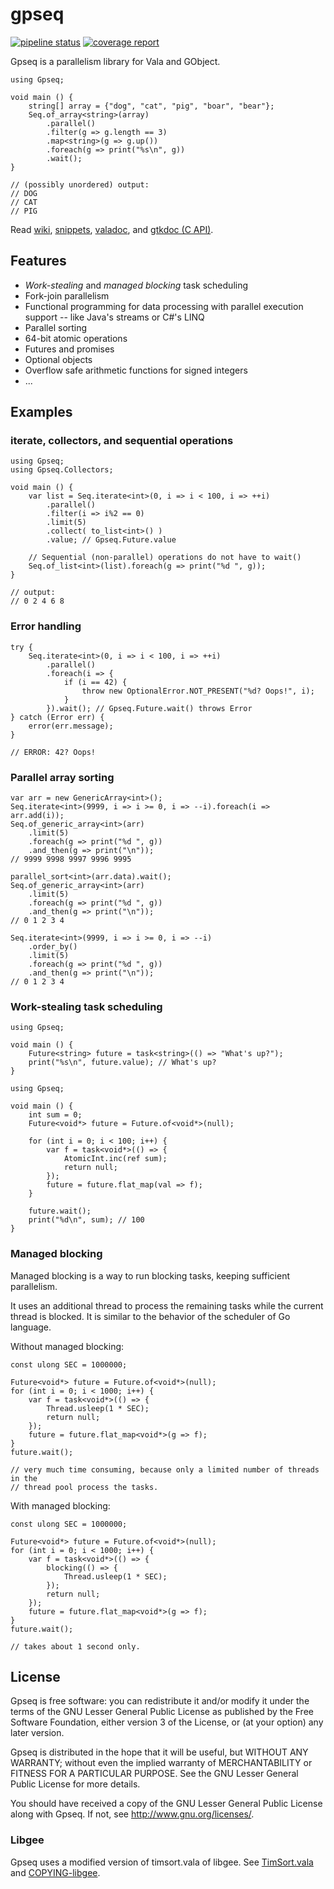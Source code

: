 # gpseq

[![pipeline status](https://gitlab.com/kosmospredanie/gpseq/badges/master/pipeline.svg?style=flat-square)](https://gitlab.com/kosmospredanie/gpseq/commits/master)
[![coverage report](https://gitlab.com/kosmospredanie/gpseq/badges/master/coverage.svg?style=flat-square)](https://gitlab.com/kosmospredanie/gpseq/-/jobs/artifacts/master/file/coverage/index.html?job=test)

Gpseq is a parallelism library for Vala and GObject.

```vala
using Gpseq;

void main () {
	string[] array = {"dog", "cat", "pig", "boar", "bear"};
	Seq.of_array<string>(array)
		.parallel()
		.filter(g => g.length == 3)
		.map<string>(g => g.up())
		.foreach(g => print("%s\n", g))
		.wait();
}

// (possibly unordered) output:
// DOG
// CAT
// PIG
```

Read [wiki](https://gitlab.com/kosmospredanie/gpseq/wikis),
[snippets](https://gitlab.com/kosmospredanie/gpseq/snippets),
[valadoc](https://gitlab.com/kosmospredanie/gpseq/-/jobs/artifacts/master/file/valadoc/index.html?job=build),
and [gtkdoc (C API)](https://gitlab.com/kosmospredanie/gpseq/-/jobs/artifacts/master/file/gtkdoc/html/index.html?job=build).

## Features

- *Work-stealing* and *managed blocking* task scheduling
- Fork-join parallelism
- Functional programming for data processing with parallel execution support --
like Java's streams or C#'s LINQ
- Parallel sorting
- 64-bit atomic operations
- Futures and promises
- Optional objects
- Overflow safe arithmetic functions for signed integers
- ...

## Examples

### iterate, collectors, and sequential operations

```vala
using Gpseq;
using Gpseq.Collectors;

void main () {
	var list = Seq.iterate<int>(0, i => i < 100, i => ++i)
		.parallel()
		.filter(i => i%2 == 0)
		.limit(5)
		.collect( to_list<int>() )
		.value; // Gpseq.Future.value

	// Sequential (non-parallel) operations do not have to wait()
	Seq.of_list<int>(list).foreach(g => print("%d ", g));
}

// output:
// 0 2 4 6 8
```

### Error handling

```vala
try {
	Seq.iterate<int>(0, i => i < 100, i => ++i)
		.parallel()
		.foreach(i => {
			if (i == 42) {
				throw new OptionalError.NOT_PRESENT("%d? Oops!", i);
			}
		}).wait(); // Gpseq.Future.wait() throws Error
} catch (Error err) {
	error(err.message);
}

// ERROR: 42? Oops!
```

### Parallel array sorting

```vala
var arr = new GenericArray<int>();
Seq.iterate<int>(9999, i => i >= 0, i => --i).foreach(i => arr.add(i));
Seq.of_generic_array<int>(arr)
	.limit(5)
	.foreach(g => print("%d ", g))
	.and_then(g => print("\n"));
// 9999 9998 9997 9996 9995

parallel_sort<int>(arr.data).wait();
Seq.of_generic_array<int>(arr)
	.limit(5)
	.foreach(g => print("%d ", g))
	.and_then(g => print("\n"));
// 0 1 2 3 4
```

```vala
Seq.iterate<int>(9999, i => i >= 0, i => --i)
	.order_by()
	.limit(5)
	.foreach(g => print("%d ", g))
	.and_then(g => print("\n"));
// 0 1 2 3 4
```

### Work-stealing task scheduling

```vala
using Gpseq;

void main () {
	Future<string> future = task<string>(() => "What's up?");
	print("%s\n", future.value); // What's up?
}
```

```vala
using Gpseq;

void main () {
	int sum = 0;
	Future<void*> future = Future.of<void*>(null);

	for (int i = 0; i < 100; i++) {
		var f = task<void*>(() => {
			AtomicInt.inc(ref sum);
			return null;
		});
		future = future.flat_map(val => f);
	}

	future.wait();
	print("%d\n", sum); // 100
}
```

### Managed blocking

Managed blocking is a way to run blocking tasks, keeping sufficient parallelism.

It uses an additional thread to process the remaining tasks while the current
thread is blocked. It is similar to the behavior of the scheduler of Go
language.

Without managed blocking:

```vala
const ulong SEC = 1000000;

Future<void*> future = Future.of<void*>(null);
for (int i = 0; i < 1000; i++) {
	var f = task<void*>(() => {
		Thread.usleep(1 * SEC);
		return null;
	});
	future = future.flat_map<void*>(g => f);
}
future.wait();

// very much time consuming, because only a limited number of threads in the
// thread pool process the tasks.
```

With managed blocking:

```vala
const ulong SEC = 1000000;

Future<void*> future = Future.of<void*>(null);
for (int i = 0; i < 1000; i++) {
	var f = task<void*>(() => {
		blocking(() => {
			Thread.usleep(1 * SEC);
		});
		return null;
	});
	future = future.flat_map<void*>(g => f);
}
future.wait();

// takes about 1 second only.
```

## License

Gpseq is free software: you can redistribute it and/or modify it under
the terms of the GNU Lesser General Public License as published by the
Free Software Foundation, either version 3 of the License, or (at your
option) any later version.

Gpseq is distributed in the hope that it will be useful, but WITHOUT ANY
WARRANTY; without even the implied warranty of MERCHANTABILITY or
FITNESS FOR A PARTICULAR PURPOSE.  See the GNU Lesser General Public
License for more details.

You should have received a copy of the GNU Lesser General Public License
along with Gpseq.  If not, see <http://www.gnu.org/licenses/>.

### Libgee

Gpseq uses a modified version of timsort.vala of libgee.
See [TimSort.vala](src/TimSort.vala) and [COPYING-libgee](COPYING-libgee).
